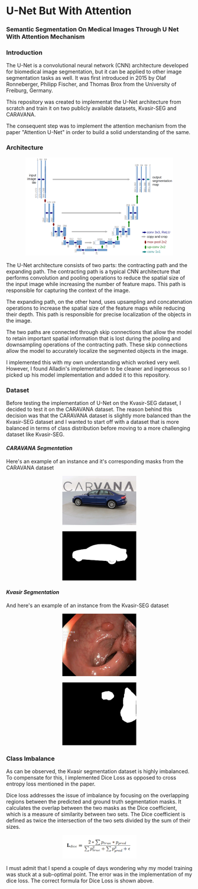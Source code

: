 # U-Net But With Attention

### Semantic Segmentation On Medical Images Through U Net With Attention Mechanism


### Introduction 

The U-Net is a convolutional neural network (CNN) architecture developed for biomedical image segmentation, but it can be applied to other image segmentation tasks as well. It was first introduced in 2015 by Olaf Ronneberger, Philipp Fischer, and Thomas Brox from the University of Freiburg, Germany.

This repository was created to implementat the U-Net architecture from scratch and train it on two publicly available datasets, Kvasir-SEG and CARAVANA. 

The consequent step was to implement the attention mechanism from the paper "Attention U-Net" in order to build a solid understanding of the same.


### Architecture 

<p align="center"><img src='https://raw.githubusercontent.com/deveshdatwani/unet/main/assets/architecture.png' width=400></p>

The U-Net architecture consists of two parts: the contracting path and the expanding path. The contracting path is a typical CNN architecture that performs convolution and pooling operations to reduce the spatial size of the input image while increasing the number of feature maps. This path is responsible for capturing the context of the image.

The expanding path, on the other hand, uses upsampling and concatenation operations to increase the spatial size of the feature maps while reducing their depth. This path is responsible for precise localization of the objects in the image.

The two paths are connected through skip connections that allow the model to retain important spatial information that is lost during the pooling and downsampling operations of the contracting path. These skip connections allow the model to accurately localize the segmented objects in the image.

I implemented this with my own understanding which worked very well. However, I found Alladin's implementation to be cleaner and ingeneous so I picked up his model implementation and added it to this repository.  


### Dataset

Before testing the implementation of U-Net on the Kvasir-SEG dataset, I decided to test it on the CARAVANA dataset. The reason behind this decision was that the CARAVANA dataset is slightly more balanced than the Kvasir-SEG dataset and I wanted to start off with a dataset that is more balanced in terms of class distribution before moving to a more challenging dataset like Kvasir-SEG. 

#### <i> CARAVANA Segmentation </i> 

Here's an example of an instance and it's corresponding masks from the CARAVANA dataset

<p align="center"><img src='https://raw.githubusercontent.com/deveshdatwani/unet/main/assets/sample1.jpg' width=200></p>
<p align="center"><img src='https://raw.githubusercontent.com/deveshdatwani/unet/main/assets/mask1.gif' width=200></p>


#### <i> Kvasir Segmentation </i>

And here's an example of an instance from the Kvasir-SEG dataset
<p align="center"><img src='https://raw.githubusercontent.com/deveshdatwani/unet/main/assets/kvasir-seg-instance.jpg' width=200></p>
<p align="center"><img src='https://raw.githubusercontent.com/deveshdatwani/unet/main/assets/kvasir-seg-mask.jpg' width=200></p>

### Class Imbalance

As can be observed, the Kvasir segmentation dataset is highly imbalanced. To compensate for this, I implemented Dice Loss as opposed to cross entropy loss mentioned in the paper.  

Dice loss addresses the issue of imbalance by focusing on the overlapping regions between the predicted and ground truth segmentation masks. It calculates the overlap between the two masks as the Dice coefficient, which is a measure of similarity between two sets. The Dice coefficient is defined as twice the intersection of the two sets divided by the sum of their sizes.

<p align="center"><img src='https://raw.githubusercontent.com/deveshdatwani/unet/main/assets/dice-loss.png' width=200></p>

I must admit that I spend a couple of days wondering why my model training was stuck at a sub-optimal point. The error was in the implementation of my dice loss. The correct formula for Dice Loss is shown above. 

